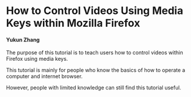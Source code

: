 # How to Control Videos Using Media Keys within Mozilla Firefox
#### Yukun Zhang

The purpose of this tutorial is to teach users how to control videos within Firefox using media keys.

This tutorial is mainly for people who know the basics of how to operate a computer and internet browser. 

However, people with limited knowledge can still find this tutorial useful. 
